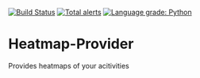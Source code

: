 [![Build Status](https://travis-ci.org/Segelzwerg/Heatmap-Provider.svg?branch=master)](https://travis-ci.org/Segelzwerg/Heatmap-Provider) [![Total alerts](https://img.shields.io/lgtm/alerts/g/Segelzwerg/Heatmap-Provider.svg?logo=lgtm&logoWidth=18)](https://lgtm.com/projects/g/Segelzwerg/Heatmap-Provider/alerts/) [![Language grade: Python](https://img.shields.io/lgtm/grade/python/g/Segelzwerg/Heatmap-Provider.svg?logo=lgtm&logoWidth=18)](https://lgtm.com/projects/g/Segelzwerg/Heatmap-Provider/context:python)

# Heatmap-Provider
Provides heatmaps of your acitivities
